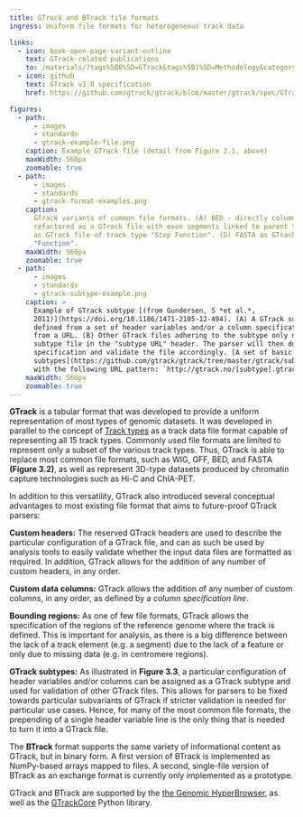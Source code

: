 ```yaml
---
title: GTrack and BTrack file formats
ingress: Uniform file formats for heterogeneous track data

links:
  - icon: book-open-page-variant-outline
    text: GTrack-related publications
    to: /materials/?tags%5B0%5D=GTrack&tags%5B1%5D=Methodology&category=Publication
  - icon: github
    text: GTrack v1.0 specification
    href: https://github.com/gtrack/gtrack/blob/master/gtrack/spec/GTrack_specification.txt

figures:
  - path:
      - images
      - standards
      - gtrack-example-file.png
    caption: Example GTrack file (detail from Figure 2.1, above)
    maxWidth: 560px
    zoomable: true
  - path:
      - images
      - standards
      - gtrack-format-examples.png
    caption:
      GTrack variants of common file formats. (A) BED - directly column-mapped variant. (B) BED -
      refactored as a GTrack file with exon segments linked to parent transcript segments. (C) WIG
      as GTrack file of track type "Step Function". (D) FASTA as GTrack file of track type
      "Function".
    maxWidth: 560px
    zoomable: true
  - path:
      - images
      - standards
      - gtrack-subtype-example.png
    caption: >
      Example of GTrack subtype [(from Gundersen, S *et al.*,
      2011)](https://doi.org/10.1186/1471-2105-12-494). (A) A GTrack subtype specification file is
      defined from a set of header variables and/or a column specification line, and made available
      from a URL. (B) Other GTrack files adhering to the subtype only need to prepend the URL to the
      subtype file in the "subtype URL" header. The parser will then download the subtype
      specification and validate the file accordingly. [A set of basic GTrack
      subtypes](https://github.com/gtrack/gtrack/tree/master/gtrack/subtypes) are available for  use
      with the following URL pattern: `http://gtrack.no/[subtype].gtrack`
    maxWidth: 560px
    zoomable: true
---
```


**GTrack** is a tabular format that was developed to provide a uniform representation of most types
of genomic datasets. It was developed in parallel to the concept of
[Track types](/tracks/#tracks-06-track-types) as a track data file format capable of representing
all 15 track types. Commonly used file formats are limited to represent only a subset of the various
track types. Thus, GTrack is able to replace most common file formats, such as WIG, GFF, BED, and
FASTA **(Figure 3.2)**, as well as represent 3D-type datasets produced by chromatin capture
technologies such as Hi-C and ChIA-PET.

<ui-quote-text :quote='"GTrack is able to replace most common file formats"'> </ui-quote-text>

In addition to this versatility, GTrack also introduced several conceptual advantages to most
existing file format that aims to future-proof GTrack parsers:

**Custom headers:** The reserved GTrack headers are used to describe the particular configuration of
a GTrack file, and can as such be used by analysis tools to easily validate whether the input data
files are formatted as required. In addition, GTrack allows for the addition of any number of custom
headers, in any order.

**Custom data columns:** GTrack allows the addition of any number of custom columns, in any order,
as defined by a _column specification line_.

**Bounding regions:** As one of few file formats, GTrack allows the specification of the regions of
the reference genome where the track is defined. This is important for analysis, as there is a big
difference between the lack of a track element (e.g. a segment) due to the lack of a feature or only
due to missing data (e.g. in centromere regions).

**GTrack subtypes:** As illustrated in **Figure 3.3**, a particular configuration of header
variables and/or columns can be assigned as a GTrack subtype and used for validation of other GTrack
files. This allows for parsers to be fixed towards particular subvariants of GTrack if stricter
validation is needed for particular use cases. Hence, for many of the most common file formats, the
prepending of a single header variable line is the only thing that is needed to turn it into a
GTrack file.

The **BTrack** format supports the same variety of informational content as GTrack, but in binary
form. A first version of BTrack is implemented as NumPy-based arrays mapped to files. A second,
single-file version of BTrack as an exchange format is currently only implemented as a prototype.

GTrack and BTrack are supported by the
[the Genomic HyperBrowser](http://localhost:5050/materials/?category=Publication&tags%5B0%5D=HyperBrowser&tags%5B1%5D=Methodology),
as well as the [GTrackCore](https://github.com/gtrack/gtrackcore) Python library.
